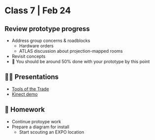 # Class 7 | Feb 24

## Review prototype progress

- Address group concerns & roadblocks
  - Hardware orders
  - ATLAS discussion about projection-mapped rooms
- Revisit concepts
- 🚩 You should be around 50% done with your prototype by this point

## 👨‍🏫 Presentations

- [Tools of the Trade](../docs/tools-of-the-trade.md)
- [Kinect demo](../docs/kinect.md)

## 📝 Homework

- Continue protoype work
- Prepare a diagram for install 
  - Start scouting an EXPO location